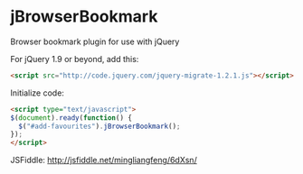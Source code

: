 jBrowserBookmark
================

Browser bookmark plugin for use with jQuery

For jQuery 1.9 or beyond, add this:
```html
<script src="http://code.jquery.com/jquery-migrate-1.2.1.js"></script>
```

Initialize code:

```html
<script type="text/javascript">
$(document).ready(function() {
  $("#add-favourites").jBrowserBookmark();
});
</script>
```

JSFiddle:
http://jsfiddle.net/mingliangfeng/6dXsn/
